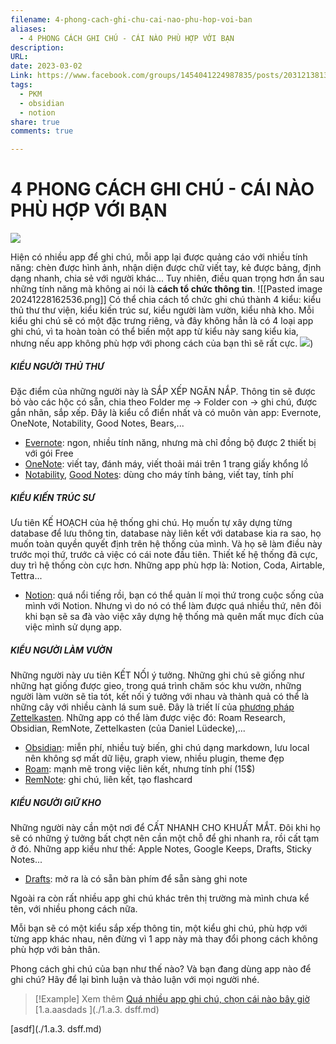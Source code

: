 ```yaml
---
filename: 4-phong-cach-ghi-chu-cai-nao-phu-hop-voi-ban
aliases:
  - 4 PHONG CÁCH GHI CHÚ - CÁI NÀO PHÙ HỢP VỚI BẠN
description: 
URL: 
date: 2023-03-02
Link: https://www.facebook.com/groups/1454041224987835/posts/2031213813937237/
tags:
  - PKM
  - obsidian
  - notion
share: true
comments: true

---
```

# 4 PHONG CÁCH GHI CHÚ - CÁI NÀO PHÙ HỢP VỚI BẠN

![](https://i.imgur.com/mVLvWIc.jpg)


Hiện có nhiều app để ghi chú, mỗi app lại được quảng cáo với nhiều tính năng: chèn được hình ảnh, nhận diện được chữ viết tay, kẻ được bảng, định dạng nhanh, chia sẻ với người khác... Tuy nhiên, điều quan trọng hơn ẩn sau những tính năng mà không ai nói là **cách tổ chức thông tin**.
![[Pasted image 20241228162536.png]]
Có thể chia cách tổ chức ghi chú thành 4 kiểu: kiểu thủ thư thư viện, kiểu kiến trúc sư, kiểu người làm vườn, kiểu nhà kho. Mỗi kiểu ghi chú sẽ có một đặc trưng riêng, và đây không hẳn là có 4 loại app ghi chú, vì ta hoàn toàn có thể biến một app từ kiểu này sang kiểu kia, nhưng nếu app không phù hợp với phong cách của bạn thì sẽ rất cực.
![](https://i.imgur.com/mVLvWIc.jpg))
##### KIỂU NGƯỜI THỦ THƯ

Đặc điểm của những người này là SẮP XẾP NGĂN NẮP. Thông tin sẽ được bỏ vào các hộc có sẵn, chia theo Folder mẹ -> Folder con -> ghi chú, được gắn nhãn, sắp xếp. Đây là kiểu cổ điển nhất và có muôn vàn app: Evernote, OneNote, Notability, Good Notes, Bears,...

- [Evernote](https://evernote.com/): ngon, nhiều tính năng, nhưng mà chỉ đồng bộ được 2 thiết bị với gói Free
- [OneNote](https://www.onenote.com/): viết tay, đánh máy, viết thoải mái trên 1 trang giấy khổng lồ
- [Notability](https://www.gingerlabs.com/), [Good Notes](https://www.goodnotes.com/): dùng cho máy tính bảng, viết tay, tính phí


##### KIỂU KIẾN TRÚC SƯ

Ưu tiên KẾ HOẠCH của hệ thống ghi chú. Họ muốn tự xây dựng từng database để lưu thông tin, database này liên kết với database kia ra sao, họ muốn toàn quyền quyết định trên hệ thống của mình. Và họ sẽ làm điều này trước mọi thứ, trước cả việc có cái note đầu tiên. Thiết kế hệ thống đã cực, duy trì hệ thống còn cực hơn. Những app phù hợp là: Notion, Coda, Airtable, Tettra...

- [Notion](https://www.notion.so/): quá nổi tiếng rồi, bạn có thể quản lí mọi thứ trong cuộc sống của mình với Notion. Nhưng vì do nó có thể làm được quá nhiều thứ, nên đôi khi bạn sẽ sa đà vào việc xây dựng hệ thống mà quên mất mục đích của việc mình sử dụng app.


##### KIỂU NGƯỜI LÀM VƯỜN

Những người này ưu tiên KẾT NỐI ý tưởng. Những ghi chú sẽ giống như những hạt giống được gieo, trong quá trình chăm sóc khu vườn, những người làm vườn sẽ tỉa tót, kết nối ý tưởng với nhau và thành quả có thể là những cây với nhiều cành lá sum suê. Đây là triết lí của [phương pháp Zettelkasten](ph%C6%B0%C6%A1ng%20pha%CC%81p%20Zettelkasten.md). Những app có thể làm được việc đó: Roam Research, Obsidian, RemNote, Zettelkasten (của Daniel Lüdecke),...

- [Obsidian](https://obsidian.md/): miễn phí, nhiều tuỳ biến, ghi chú dạng markdown, lưu local nên không sợ mất dữ liệu, graph view, nhiều plugin, theme đẹp
- [Roam](https://roamresearch.com/): mạnh mẽ trong việc liên kết, nhưng tính phí (15$)
- [RemNote](https://www.remnote.com/): ghi chú, liên kết, tạo flashcard

##### KIỂU NGƯỜI GIỮ KHO

Những người này cần một nơi để CẤT NHANH CHO KHUẤT MẮT. Đôi khi họ sẽ có những ý tưởng bất chợt nên cần một chỗ để ghi nhanh ra, rồi cất tạm ở đó. Những app kiểu như thế: Apple Notes, Google Keeps, Drafts, Sticky Notes...

- [Drafts](https://getdrafts.com/): mở ra là có sẵn bàn phím để sẵn sàng ghi note

Ngoài ra còn rất nhiều app ghi chú khác trên thị trường mà mình chưa kể tên, với nhiều phong cách nữa.

Mỗi bạn sẽ có một kiểu sắp xếp thông tin, một kiểu ghi chú, phù hợp với từng app khác nhau, nên đừng vì 1 app này mà thay đổi phong cách không phù hợp với bản thân.

Phong cách ghi chú của bạn như thế nào? Và bạn đang dùng app nào để ghi chú? Hãy để lại bình luận và thảo luận với mọi người nhé.


> [!Example] Xem thêm
> [Quá nhiều app ghi chú, chọn cái nào bây giờ](./qua-nhieu-app-ghi-chu-chon-cai-nao-bay-gio.md)
> [1.a.aasdads ](./1.a.3. dsff.md)  

[asdf](./1.a.3. dsff.md)
